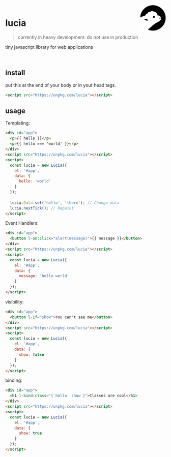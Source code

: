 <img src=".github/img/logo.svg" width="80px" align="right" />

# lucia

> currently in heavy development. do not use in production

tiny javascript library for web applications

<br>

## install

put this at the end of your body or in your head tags.

```html
<script src="https://unpkg.com/lucia"></script>
```

## usage

Templating:
```html
<div id="app">
  <p>{{ hello }}</p>
  <p>{{ hello === 'world' }}</p>
</div>
<script src="https://unpkg.com/lucia"></script>
<script>
  const lucia = new Lucia({
    el: '#app',
    data: {
      hello: 'world'
    }
  });

  lucia.Data.set('hello', 'there'); // Change data
  lucia.nextTick(); // Repaint
</script>
```

Event Handlers:
```html
<div id="app">
  <button l-on:click="alert(message)">{{ message }}</button>
</div>
<script src="https://unpkg.com/lucia"></script>
<script>
  const lucia = new Lucia({
    el: '#app',
    data: {
      message: 'hello world'
    }
  });
</script>
```

visibility:
```html
<div id="app">
  <button l-if="show">You can't see me</button>
</div>
<script src="https://unpkg.com/lucia"></script>
<script>
  const lucia = new Lucia({
    el: '#app',
    data: {
      show: false
    }
  });
</script>
```

binding:
```html
<div id="app">
  <h1 l-bind:class="{ hello: show }">Classes are cool</h1>
</div>
<script src="https://unpkg.com/lucia"></script>
<script>
  const lucia = new Lucia({
    el: '#app',
    data: {
      show: true
    }
  });
</script>
```